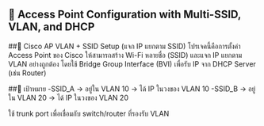 ## 📡 Access Point Configuration with Multi-SSID, VLAN, and DHCP

##📶 Cisco AP VLAN + SSID Setup (แจก IP แยกตาม SSID)
โปรเจคนี้คือการตั้งค่า Access Point ของ Cisco ให้สามารถสร้าง Wi-Fi หลายชื่อ (SSID) และแจก IP แยกตาม VLAN อย่างถูกต้อง โดยใช้ Bridge Group Interface (BVI) เพื่อรับ IP จาก DHCP Server (เช่น Router)

##📌 เป้าหมาย
-SSID_A → อยู่ใน VLAN 10 → ได้ IP ในวงของ VLAN 10
-SSID_B → อยู่ใน VLAN 20 → ได้ IP ในวงของ VLAN 20

ใช้ trunk port เพื่อเชื่อมกับ switch/router ที่รองรับ VLAN

